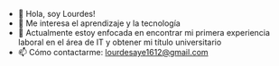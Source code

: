 - 👋 Hola, soy Lourdes! 
- 👀 Me interesa el aprendizaje y la tecnología
- 🌱 Actualmente estoy enfocada en encontrar mi primera experiencia laboral en el área de IT y obtener mi título universitario
- 📫 Cómo contactarme: lourdesaye1612@gmail.com 
